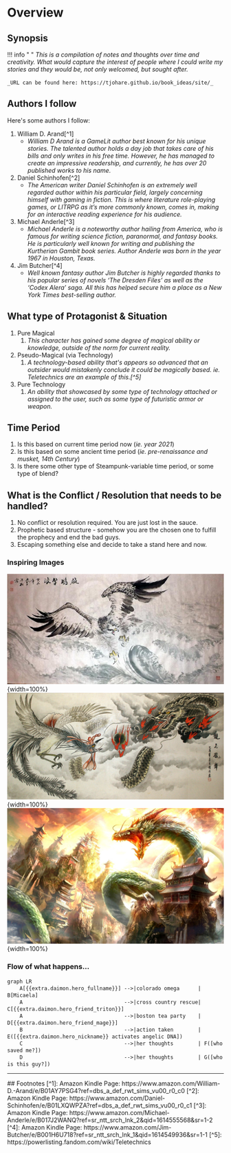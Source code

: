 # Overview

## Synopsis
!!! info " "
    _This is a compilation of notes and thoughts over time and creativity.   What would capture the interest of people where I could write my stories and they would be, not only welcomed, but sought after._

    _URL can be found here: https://tjohare.github.io/book_ideas/site/_



## Authors I follow
Here's some authors I follow:

1.  William D. Arand[^1]
    * _William D Arand is a GameLit author best known for his unique stories. The talented author holds a day job that takes care of his bills and only writes in his free time. However, he has managed to create an impressive readership, and currently, he has over 20 published works to his name._
1.  Daniel Schinhofen[^2]
    * _The American writer Daniel Schinhofen is an extremely well regarded author within his particular field, largely concerning himself with gaming in fiction. This is where literature role-playing games, or LITRPG as it’s more commonly known, comes in, making for an interactive reading experience for his audience._
1.  Michael Anderle[^3]
    * _Michael Anderle is a noteworthy author hailing from America, who is famous for writing science fiction, paranormal, and fantasy books. He is particularly well known for writing and publishing the Kurtherian Gambit book series. Author Anderle was born in the year 1967 in Houston, Texas._
1.  Jim Butcher[^4]
    * _Well known fantasy author Jim Butcher is highly regarded thanks to his popular series of novels ‘The Dresden Files’ as well as the ‘Codex Alera’ saga. All this has helped secure him a place as a New York Times best-selling author._




## What type of Protagonist & Situation
1.  Pure Magical
    1.  _This character has gained some degree of magical ability or knowledge, outside of the norm for current reality._
1.  Pseudo-Magical (via Technology)
    1.  _A technology-based ability that's appears so advanced that an outsider would mistakenly conclude it could be magically based. ie. Teletechnics are an example of this.[^5]_
1.  Pure Technology
    1.  _An ability that showcased by some type of technology attached or assigned to the user, such as some type of futuristic armor or weapon._



## Time Period
1.  Is this based on current time period now (_ie. year 2021_)
1.  Is this based on some ancient time period (_ie. pre-renaissance and musket, 14th Century_)
1.  Is there some other type of Steampunk-variable time period, or some type of blend?



## What is the Conflict / Resolution that needs to be handled?
1.  No conflict or resolution required.    You are just lost in the sauce.
1.  Prophetic based structure - somehow you are the chosen one to fulfill the prophecy and end the bad guys.
1.  Escaping something else and decide to take a stand here and now.



### Inspiring Images
![Ancient Eagle](assets/TvC55dz.jpg){width=100%}
![Phoenix versus Dragon](assets/n2946.jpg){width=100%}
![Dragon](assets/chinese-dragon-wallpaper-1.jpg){width=100%}



### Flow of what happens...
``` mermaid
graph LR
    A[{{extra.daimon.hero_fullname}}] -->|colorado omega      | B[Micaela]
    A                                 -->|cross country rescue| C[{{extra.daimon.hero_friend_triton}}]
    A                                 -->|boston tea party    | D[{{extra.daimon.hero_friend_mage}}]
    B                                 -->|action taken        | E([{{extra.daimon.hero_nickname}} activates angelic DNA])
    C                                 -->|her thoughts        | F([who saved me?])
    D                                 -->|her thoughts        | G([who is this guy?])
```


<hr>
## Footnotes
[^1]: Amazon Kindle Page: https://www.amazon.com/William-D.-Arand/e/B01AY7PSG4?ref=dbs_a_def_rwt_sims_vu00_r0_c0
[^2]: Amazon Kindle Page: https://www.amazon.com/Daniel-Schinhofen/e/B01LXQWPZA?ref=dbs_a_def_rwt_sims_vu00_r0_c1
[^3]: Amazon Kindle Page: https://www.amazon.com/Michael-Anderle/e/B017J2WANQ?ref=sr_ntt_srch_lnk_2&qid=1614555568&sr=1-2
[^4]: Amazon Kindle Page: https://www.amazon.com/Jim-Butcher/e/B001H6U718?ref=sr_ntt_srch_lnk_1&qid=1614549936&sr=1-1
[^5]: https://powerlisting.fandom.com/wiki/Teletechnics
